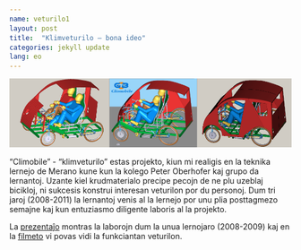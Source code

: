 ```yaml
---
name: veturilo1
layout: post
title:  "Klimveturilo – bona ideo"
categories: jekyll update
lang: eo
---
```

![Bild](../../bildoj/klimobilo.png)

“Climobile” - “klimveturilo” estas projekto, kiun mi realigis en la teknika lernejo de Merano kune kun la kolego Peter Oberhofer kaj grupo da lernantoj. Uzante kiel krudmaterialo precipe pecojn de ne plu uzeblaj bicikloj, ni sukcesis konstrui interesan veturilon por du personoj. Dum tri jaroj (2008-2011) la lernantoj venis al la lernejo por unu plia posttagmezo semajne kaj kun entuziasmo diligente laboris al la projekto.

La [prezentaĵo](../../dosieroj/CLIMOBILE_Jahr1) montras la laborojn dum la unua lernojaro (2008-2009) kaj en la [filmeto](https://www.youtube.com/watch?v=9UoWeJL2lDM) vi povas vidi la funkciantan veturilon.
